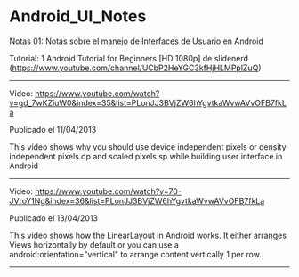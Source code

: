 Android_UI_Notes
================

Notas 01: Notas sobre el manejo de Interfaces de Usuario en Android

Tutorial: 1 Android Tutorial for Beginners [HD 1080p] de slidenerd (https://www.youtube.com/channel/UCbP2HeYGC3kfHjHLMPplZuQ)

**********

Video: https://www.youtube.com/watch?v=gd_7wKZiuW0&index=35&list=PLonJJ3BVjZW6hYgvtkaWvwAVvOFB7fkLa

Publicado el 11/04/2013

This video shows why you should use device independent pixels or density independent pixels dp and scaled pixels sp while building user interface in Android


********
Video: https://www.youtube.com/watch?v=70-JVroY1Ng&index=36&list=PLonJJ3BVjZW6hYgvtkaWvwAVvOFB7fkLa

Publicado el 13/04/2013

This video shows how the LinearLayout in Android works. It either arranges Views horizontally by default or you can use a android:orientation="vertical" to arrange content vertically 1 per row.

********

